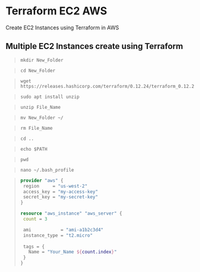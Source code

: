 # Terraform EC2 AWS
 Create EC2 Instances using Terraform in AWS

 ## Multiple EC2 Instances create using Terraform
 
>```
>mkdir New_Folder
>```

>```
>cd New_Folder
>```

> ```
> wget https://releases.hashicorp.com/terraform/0.12.24/terraform_0.12.24_linux_amd64.zip
> ```

>```
>sudo apt install unzip
>```

>```
>unzip File_Name
>```

>```
> mv New_Folder ~/
>```

>```
>rm File_Name
>```

>```
>cd ..
>```

>```
>echo $PATH
>```

>```
>pwd
>```

>```
>nano ~/.bash_profile
>```

> ```terraform
> provider "aws" {
>  region     = "us-west-2"
>  access_key = "my-access-key"
>  secret_key = "my-secret-key"
>}
>
>resource "aws_instance" "aws_server" {
>  count = 3
>
>  ami           = "ami-a1b2c3d4"
>  instance_type = "t2.micro"
>  
>  tags = {
>    Name = "Your_Name ${count.index}"
>  }
>}
> ```